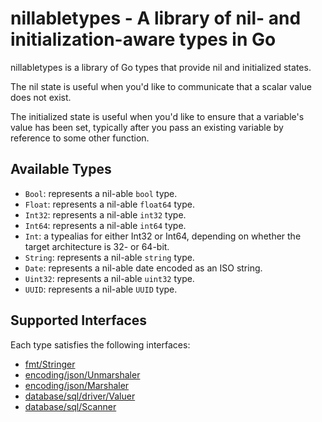 # nillabletypes - A library of nil- and initialization-aware types in Go

nillabletypes is a library of Go types that provide nil and initialized states.

The nil state is useful when you'd like to communicate that a scalar value does
not exist.

The initialized state is useful when you'd like to ensure that a variable's
value has been set, typically after you pass an existing variable by reference
to some other function.

## Available Types

* `Bool`: represents a nil-able `bool` type.
* `Float`: represents a nil-able `float64` type.
* `Int32`: represents a nil-able `int32` type.
* `Int64`: represents a nil-able `int64` type.
* `Int`: a typealias for either Int32 or Int64, depending on whether the target
  architecture is 32- or 64-bit.
* `String`: represents a nil-able `string` type.
* `Date`: represents a nil-able date encoded as an ISO string.
* `Uint32`: represents a nil-able `uint32` type.
* `UUID`: represents a nil-able `UUID` type.

## Supported Interfaces

Each type satisfies the following interfaces:

* [fmt/Stringer](https://golang.org/pkg/fmt/#Stringer)
* [encoding/json/Unmarshaler](https://golang.org/pkg/encoding/json/#Unmarshaler)
* [encoding/json/Marshaler](https://golang.org/pkg/encoding/json/#Marshaler)
* [database/sql/driver/Valuer](https://golang.org/pkg/database/sql/driver/#Valuer)
* [database/sql/Scanner](https://golang.org/pkg/database/sql/#Scanner)
